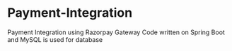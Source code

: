 # Payment-Integration
Payment Integration using Razorpay Gateway
Code written on Spring Boot and MySQL is used for database 

